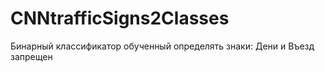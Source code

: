 # CNNtrafficSigns2Classes

Бинарный классификатор обученный определять знаки: Дени и Въезд запрещен 
